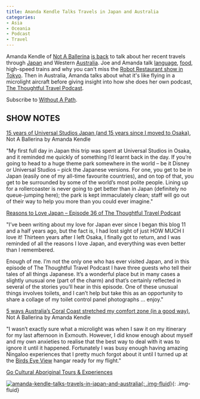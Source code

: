 ```yaml
---
title: Amanda Kendle Talks Travels in Japan and Australia
categories:
- Asia
- Oceania
- Podcast
- Travel
---
```


Amanda Kendle of [Not A Ballerina](http://notaballerina.com) [is back](https://withoutapath.com/living-abroad-germany-japan-amanda-kendle/) to talk about her recent travels through [Japan](https://withoutapath.com/category/travel/international/asia/japan/) and Western [Australia](https://withoutapath.com/category/travel/international/oceania/australia/). Joe and Amanda talk [language](https://withoutapath.com/learning-japanese/), [food](https://withoutapath.com/2016/01/28/cook-japanese-food-traveling-spoon/), high-speed trains and why you can't miss the [Robot Restaurant show in Tokyo](https://withoutapath.com/tokyo-robot-restaurant/). Then in Australia, Amanda talks about what it's like flying in a microlight aircraft before giving insight into how she does her own podcast, [The Thoughtful Travel Podcast](https://itunes.apple.com/nz/podcast/thoughtful-travel-podcast/id1095072647?mt=2).

Subscribe to [Without A Path](https://itunes.apple.com/us/podcast/without-a-path/id1037475413?l=es&mt=2).

<!-- more -->

## SHOW NOTES

[15 years of Universal Studios Japan (and 15 years since I moved to Osaka)](http://www.notaballerina.com/2016/12/universal-studios-japan.html), Not A Ballerina by Amanda Kendle

"My first full day in Japan this trip was spent at Universal Studios in Osaka, and it reminded me quickly of something I’d learnt back in the day. If you’re going to head to a huge theme park somewhere in the world – be it Disney or Universal Studios – pick the Japanese versions. For one, you get to be in Japan (easily one of my all-time favourite countries), and on top of that, you get to be surrounded by some of the world’s most polite people. Lining up for a rollercoaster is never going to get better than in Japan (definitely no queue-jumping here); the park is kept immaculately clean; staff will go out of their way to help you more than you could ever imagine."

[Reasons to Love Japan – Episode 36 of The Thoughtful Travel Podcast](http://www.notaballerina.com/2016/12/reasons-love-japan-36-thoughtful-travel-podcast.html)

"I’ve been writing about my love for Japan ever since I began this blog 11 and a half years ago, but the fact is, I had lost sight of just HOW MUCH I love it! Thirteen years after I left Osaka, I finally got to return, and I was reminded of all the reasons I love Japan, and everything was even better than I remembered.

Enough of me. I’m not the only one who has ever visited Japan, and in this episode of The Thoughtful Travel Podcast I have three guests who tell their tales of all things Japanese. It’s a wonderful place but in many cases a slightly unusual one (part of the charm) and that’s certainly reflected in several of the stories you’ll hear in this episode. One of these unusual things involves toilets, and I can’t help but take this as an opportunity to share a collage of my toilet control panel photographs … enjoy."

[5 ways Australia’s Coral Coast stretched my comfort zone (in a good way)](http://www.notaballerina.com/2016/10/australias-coral-coast-stretched-comfort-zone.html), Not A Ballerina by Amanda Kendle

"I wasn’t exactly sure what a microlight was when I saw it on my itinerary for my last afternoon in Exmouth. However, I did know enough about myself and my own anxieties to realise that the best way to deal with it was to ignore it until it happened. Fortunately I was busy enough having amazing Ningaloo experiences that I pretty much forgot about it until I turned up at the [Birds Eye View](http://birdseyeview.net.au/) hangar ready for my flight."

[Go Cultural Aboriginal Tours & Experiences](http://gocultural.com.au)

[![amanda-kendle-talks-travels-in-japan-and-australia](https://withoutapath.com/wp-content/uploads/2016/12/Amanda-Kendle-Talks-Travels-in-Japan-and-Australia.jpg){: .img-fluid}](https://withoutapath.com/wp-content/uploads/2016/12/Amanda-Kendle-Talks-Travels-in-Japan-and-Australia.jpg){: .img-fluid}

